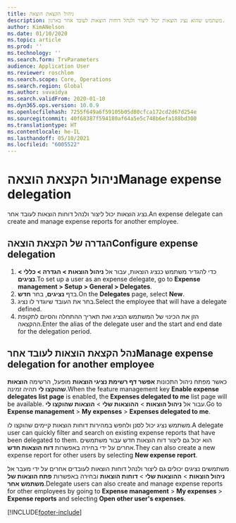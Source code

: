 ```yaml
---
title: ניהול הקצאת הוצאה
description: משתמש שהוא נציג הוצאות יכול ליצור ולנהל דוחות הוצאות לעובד אחר בארגון.
author: KimANelson
ms.date: 01/10/2020
ms.topic: article
ms.prod: ''
ms.technology: ''
ms.search.form: TrvParameters
audience: Application User
ms.reviewer: roschlom
ms.search.scope: Core, Operations
ms.search.region: Global
ms.author: suvaidya
ms.search.validFrom: 2020-01-10
ms.dyn365.ops.version: 10.0.9
ms.openlocfilehash: 7255f649a6f59105b05d80cfca172cd2d67d254e
ms.sourcegitcommit: 40f68387f594180af64a5e5c748b6efa188bd300
ms.translationtype: HT
ms.contentlocale: he-IL
ms.lasthandoff: 05/10/2021
ms.locfileid: "6005522"
---
```

# <a name="manage-expense-delegation"></a><span data-ttu-id="56c5c-103">ניהול הקצאת הוצאה</span><span class="sxs-lookup"><span data-stu-id="56c5c-103">Manage expense delegation</span></span>

<span data-ttu-id="56c5c-104">נציג הוצאות יכול ליצור ולנהל דוחות הוצאות לעובד אחר.</span><span class="sxs-lookup"><span data-stu-id="56c5c-104">An expense delegate can create and manage expense reports for another employee.</span></span>

## <a name="configure-expense-delegation"></a><span data-ttu-id="56c5c-105">הגדרה של הקצאת הוצאה</span><span class="sxs-lookup"><span data-stu-id="56c5c-105">Configure expense delegation</span></span>

1. <span data-ttu-id="56c5c-106">כדי להגדיר משתמש כנציג הוצאות, עבור אל **ניהול הוצאות > הגדרה > כללי > נציגים**.</span><span class="sxs-lookup"><span data-stu-id="56c5c-106">To set up a user as an expense delegate, go to **Expense management > Setup > General > Delegates**.</span></span>
2. <span data-ttu-id="56c5c-107">בדף **נציגים**, בחר **חדש**.</span><span class="sxs-lookup"><span data-stu-id="56c5c-107">On the **Delegates** page, select **New**.</span></span>
3. <span data-ttu-id="56c5c-108">בחר את העובד שיוגדר לו נציג.</span><span class="sxs-lookup"><span data-stu-id="56c5c-108">Select the employee that will have a delegate defined.</span></span> 
4. <span data-ttu-id="56c5c-109">הזן את הכינוי של המשתמש הנציג ואת תאריך ההתחלה והסיום לתקופת ההקצאה.</span><span class="sxs-lookup"><span data-stu-id="56c5c-109">Enter the alias of the delegate user and the start and end date for the delegation period.</span></span>

## <a name="manage-expense-delegation-for-another-employee"></a><span data-ttu-id="56c5c-110">נהל הקצאת הוצאות לעובד אחר</span><span class="sxs-lookup"><span data-stu-id="56c5c-110">Manage expense delegation for another employee</span></span>

<span data-ttu-id="56c5c-111">כאשר מפתח ניהול התכונות **אפשר דף רשימת נציגי הוצאות** מופעל, הרשימה **הוצאות שהוקצו לי** תהיה זמינה.</span><span class="sxs-lookup"><span data-stu-id="56c5c-111">When the feature management key **Enable expense delegates list page** is enabled, the **Expenses delegated to me** list page will be available.</span></span> <span data-ttu-id="56c5c-112">עבור אל **ניהול הוצאות** > **ההוצאות שלי** > **הוצאות שהוקצו לי**.</span><span class="sxs-lookup"><span data-stu-id="56c5c-112">Go to **Expense management** > **My expenses** > **Expenses delegated to me**.</span></span>

<span data-ttu-id="56c5c-113">משתמש נציג יכול לסנן ולחפש במהירות דוחות הוצאות קיימים שהוקצו לו.</span><span class="sxs-lookup"><span data-stu-id="56c5c-113">A delegate user can quickly filter and search on existing expense reports that have been delegated to them.</span></span> <span data-ttu-id="56c5c-114">הוא יכול גם ליצור דוח הוצאות חדש עבור משתמשים אחרים על ידי בחירה באפשרות **דוח הוצאות חדש**.</span><span class="sxs-lookup"><span data-stu-id="56c5c-114">They can also create a new expense report for other users by selecting **New expense report**.</span></span>

<span data-ttu-id="56c5c-115">משתמשים נציגים יכולים גם ליצור ולנהל דוחות הוצאות לעובדים אחרים על ידי מעבר אל **ניהול הוצאות** > **ההוצאות שלי** > **דוחות הוצאות** ובחירה באפשרות **פתח הוצאות של משתמש אחר**.</span><span class="sxs-lookup"><span data-stu-id="56c5c-115">Delegate users can also create and manage expense reports for other employees by going to **Expense management** > **My expenses** > **Expense reports** and selecting **Open other user's expenses**.</span></span>


[!INCLUDE[footer-include](../includes/footer-banner.md)]